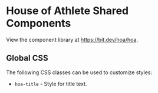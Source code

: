 # House of Athlete Shared Components

View the component library at https://bit.dev/hoa/hoa.

## Global CSS

The following CSS classes can be used to customize styles:

- `hoa-title` - Style for title text.
